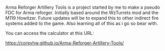 Arma Reforger Artillery Tools is a project started by me to make a pseudo FDC for Arma reforger.
Initially based around the WzTurrets mod and the M119 Howitzer.
Future updates will be to expand this to other indirect fire systems added to the game. 
Also learning all of this as i go so bear with. 


You can access the calculator at this URL: 

https://coreyhw.github.io/Arma-Reforger-Artillery-Tools/
